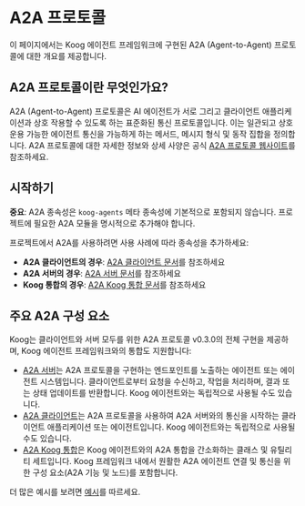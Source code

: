 # A2A 프로토콜

이 페이지에서는 Koog 에이전트 프레임워크에 구현된 A2A (Agent-to-Agent) 프로토콜에 대한 개요를 제공합니다.

## A2A 프로토콜이란 무엇인가요?

A2A (Agent-to-Agent) 프로토콜은 AI 에이전트가 서로 그리고 클라이언트 애플리케이션과 상호 작용할 수 있도록 하는 표준화된 통신 프로토콜입니다.
이는 일관되고 상호 운용 가능한 에이전트 통신을 가능하게 하는 메서드, 메시지 형식 및 동작 집합을 정의합니다.
A2A 프로토콜에 대한 자세한 정보와 상세 사양은 공식 [A2A 프로토콜 웹사이트](https://a2a-protocol.org/latest/)를 참조하세요.

## 시작하기

**중요**: A2A 종속성은 `koog-agents` 메타 종속성에 기본적으로 포함되지 않습니다. 프로젝트에 필요한 A2A 모듈을 명시적으로 추가해야 합니다.

프로젝트에서 A2A를 사용하려면 사용 사례에 따라 종속성을 추가하세요:

- **A2A 클라이언트의 경우**: [A2A 클라이언트 문서](a2a-client.md#dependencies)를 참조하세요
- **A2A 서버의 경우**: [A2A 서버 문서](a2a-server.md#dependencies)를 참조하세요
- **Koog 통합의 경우**: [A2A Koog 통합 문서](a2a-koog-integration.md#dependencies)를 참조하세요

## 주요 A2A 구성 요소

Koog는 클라이언트와 서버 모두를 위한 A2A 프로토콜 v0.3.0의 전체 구현을 제공하며, Koog 에이전트 프레임워크와의 통합도 지원합니다:

- [A2A 서버](a2a-server.md)는 A2A 프로토콜을 구현하는 엔드포인트를 노출하는 에이전트 또는 에이전트 시스템입니다. 클라이언트로부터 요청을 수신하고, 작업을 처리하며, 결과 또는 상태 업데이트를 반환합니다. Koog 에이전트와는 독립적으로 사용될 수도 있습니다.
- [A2A 클라이언트](a2a-client.md)는 A2A 프로토콜을 사용하여 A2A 서버와의 통신을 시작하는 클라이언트 애플리케이션 또는 에이전트입니다. Koog 에이전트와는 독립적으로 사용될 수도 있습니다.
- [A2A Koog 통합](a2a-koog-integration.md)은 Koog 에이전트와의 A2A 통합을 간소화하는 클래스 및 유틸리티 세트입니다. Koog 프레임워크 내에서 원활한 A2A 에이전트 연결 및 통신을 위한 구성 요소(A2A 기능 및 노드)를 포함합니다.

더 많은 예시를 보려면 [예시](https://github.com/JetBrains/koog/tree/develop/examples/simple-examples/src/main/kotlin/ai/koog/agents/example/a2a)를 따르세요.